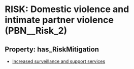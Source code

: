 # RISK: __Domestic violence and intimate partner violence__ (PBN__Risk_2)

## Property: has_RiskMitigation

* [Increased surveillance and support services](PBN__RiskMitigation_6)

